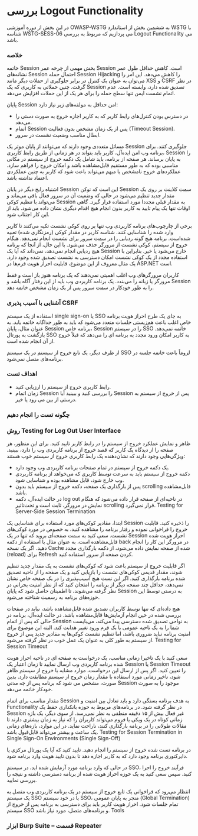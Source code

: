 # بررسی Logout Functionality

در این بخش از دوره آموزشی OWASP-WSTG به ششمین بخش از استاندارد WSTG با شناسه WSTG-SESS-06 می پردازیم که مربوط به بررسی Logout Functionality می باشد.

### خلاصه

خاتمه Session بخش مهمی از چرخه عمر Session است. کاهش حداقل طول عمر نشانه‌های Session احتمال حمله Session Hijacking را کاهش می‌دهد. این امر را می‌توان به عنوان یک کنترل در برابر جلوگیری از حملات دیگر مانند XSS و CSRF در نظر گرفت. چنین حملاتی به کاربری که یک Session تصدیق شده دارد، وابسته است. عدم اتمام نشست ایمن تنها سطح حمله را برای هر یک از این حملات افزایش می‌دهد.

پایان Session امن حداقل به مولفه‌های زیر نیاز دارد:

* در دسترس بودن کنترل‌های رابط کاربر که به کاربر اجازه خروج به صورت دستی را می‌دهد.
* اتمام Session پس از یک زمان مشخص بدون فعالیت (‏Timeout Session)‏.
* ابطال مناسب وضعیت نشست در سرور.

مسائل متعددی وجود دارند که می‌توانند از پایان موثر یک Session جلوگیری کنند. برای برنامه وب امن ایده‌آل، کاربر باید بتواند در هر زمانی از طریق رابط کاربری، Session را به پایان برساند. هر صفحه‌ از برنامه، باید شامل یک دکمه خروج از سیستم در مکانی مناسبی بوده که به طور مستقیم قابل‌مشاهده باشد و امکان خروج را فراهم سازد. عملکردهای خروج نامشخص یا مبهم می‌تواند باعث شود که کاربر به چنین عملکردی اعتماد نداشته باشد.

اشتباه رایج دیگر در پایان Session این است که توکن Session سمت کلاینت بر روی یک مقدار جدید تنظیم می‌شود در حالی که وضعیت آن در سرور فعال باقی می‌ماند و می‌تواند با تنظیم کوکی Session به مقدار قبلی مجددا مورد استفاده قرار گیرد. گاهی اوقات تنها یک پیام تایید به کاربر بدون انجام هیچ اقدام دیگری نشان داده می‌شود. باید از این کار اجتناب شود.

برخی از چارچوب‌های برنامه کاربردی وب تنها بر روی کوکی نشست تکیه می‌کنند تا کاربر وارد شده را شناسایی کنند. شناسه کاربر در مقدار کوکی (‏رمزنگاری شده)‏ تعبیه شده‌است. برنامه هیچ گونه ردیابی را در سمت سرور برای نشست انجام نمی‌دهد. هنگام خروج از سیستم، کوکی نشست از مرورگر حذف می‌شود. با این حال، از آنجا که برنامه هیچ ردیابی انجام نمی‌دهد، نمی‌داند که آیا یک Session خارج می‌شود یا خیر. بنابراین با استفاده مجدد از یک کوکی نشست امکان دسترسی به نشست تصدیق شده وجود دارد. یک مثال معروف از این موضوع، قابلیت احراز هویت فرم‌ها در ASP.NET است.

کاربران مرورگرهای وب اغلب اهمیتی نمی‌دهند که یک برنامه هنوز باز است و فقط مرورگر یا زبانه را می‌بندد. یک برنامه کاربردی وب باید از این رفتار آگاه باشد و Session را به طور خودکار در سمت سرور پس از یک زمان مشخص خاتمه دهد.

### آشنایی با آسیب پذیری CSRF

استفاده از یک سیستم single sign-on یا SSO به جای یک طرح احراز هویت برنامه خاص اغلب باعث هم‌زیستی جلسات متعدد می‌شود که باید به طور جداگانه خاتمه یابد. به عنوان مثال، پایان Session برنامه خاص، Session را در سیستم SSO خاتمه نمی‌دهد. بازگشت به پورتال SSO به کاربر امکان ورود مجدد به برنامه ای را می‌دهد که قبلاً خروج از آن انجام شده است.

از طرف دیگر، یک تابع خروج از سیستم در یک سیستم SSO لزوماً باعث خاتمه جلسه در برنامه‌های متصل نمی‌شود.

### اهداف تست

* رابط کاربری خروج از سیستم را ارزیابی کنید.
* زمان اتمام Session را بررسی کنید و ببینید آیا Session پس از خروج از سیستم به درستی از بین می رود یا خیر.

### چگونه تست را انجام دهیم
### روش Testing for Log Out User Interface

ظاهر و نمایش عملکرد خروج از سیستم را در رابط کاربر تایید کنید. برای این منظور، هر صفحه را از دیدگاه یک کاربر که قصد خروج از برنامه کاربردی وب را دارد، ببینید.
ویژگی‌هایی وجود دارند که نشان‌دهنده یک رابط کاربری خروج از سیستم خوب هستند:

* یک دکمه خروج از سیستم در تمام صفحات برنامه کاربردی وب وجود دارد.
* دکمه خروج از سیستم باید به سرعت توسط کاربری که می‌خواهد از برنامه کاربردی وب خارج شود، قابل مشاهده بوده و شناسایی شود.
* پس از بارگذاری یک صفحه، دکمه خروج از سیستم باید بدون scrolling قابل‌مشاهده باشد.
* در حالت ایده‌آل، دکمه log out در ناحیه‌ای از صفحه قرار داده می‌شود که هنگام نمایش در مرورگر، ثابت است و تحت‌تاثیر scrolling قرار نمی‌گیرد.
Testing for Server-Side Session Termination

ابتدا، مقادیر کوکی‌های مورد استفاده برای شناسایی یک Session را ذخیره کنید. قابلیت خروج را فراخوانی نموده و رفتار برنامه را مشاهده کنید، به خصوص در مورد کوکی‌های نشست. سعی کنید به سمت صفحه‌ای بروید که تنها در یک Session احراز هویت شده قابل‌مشاهده است، به عنوان مثال با استفاده از دکمه back در مرورگر این کار را انجام دهید. اگر یک نسخه Cache شده از صفحه نمایش داده می‌شود، از دکمه بارگذاری مجدد (reload) برای Refresh کردن صفحه از سرور استفاده کنید.

اگر قابلیت خروج از سیستم باعث شود که کوکی‌های نشست به یک مقدار جدید تنظیم شوند، مقدار قدیمی کوکی‌های نشست را بازیابی کنید و یک صفحه را از ناحیه تصدیق شده برنامه بارگذاری کنید. اگر این تست هیچ آسیب‌پذیری را در یک صفحه خاص نشان نمی‌دهد، حداقل چند صفحه دیگر از برنامه را امتحان کنید که از نظر امنیت بحرانی در نظر گرفته می‌شوند، تا اطمینان حاصل شود که پایان Session به درستی توسط این حوزه‌های برنامه به رسمیت شناخته می‌شود.

هیچ داده‌ای که تنها توسط کاربران تصدیق شده قابل‌مشاهده باشد، نباید در صفحات بررسی شده در حین انجام آزمایش‌ها قابل‌مشاهده باشد. در حالت ایده‌آل، برنامه در حالی که پس از اتمام Session به نواحی تصدیق شده دسترسی پیدا می‌کند، می‌بایست شما را به یک ناحیه عمومی یا یک فرم ورود تغییر هدایت کند. البته این موضوع برای امنیت برنامه نباید ضروری باشد، اما تنظیم نشست کوکی‌ها به مقادیر جدید پس از خروج از سیستم به طور کلی به عنوان یک عمل خوب در نظر گرفته می‌شود.
Testing for Session Timeout

سعی کنید با یک تاخیرا زمانی مناسب، یک درخواست به صفحه ای در ناحیه احراز هویت شده برنامه کاربردی وب ارسال نمایید تا زمان اعتبار یک Session یا Session Timeout را تعیین کنید. اگر پس از ارسال این درخواست، موارد مشابه با خروج از سیستم ظاهر شود، تاخیر زمانی مورد استفاده با مقدار زمان خروج از سیستم مطابقت دارد. بدین صورت، مشخص می شود که برنامه پس از چه مدتی Session موجود را به صورت خودکار خاتمه می‌دهد.

مقدار مناسب برای اتمام Session به هدف برنامه بستگی دارد و باید تعادل بین امنیت و Functionality در نظر گرفته شود. در برنامه‌های مربوط به حوزه بانکداری حفظ یک Session غیر فعال بیش از ۱۵ دقیقه منطقی به نظر نمی‌رسد. از سوی دیگر، یک بازه زمانی کوتاه در یک ویکی یا فروم می‌تواند کاربران را که نیاز به زمان بیشتری دارند تا مقالات طولانی را در برنامه بارگذاری کنند، ناراحت نماید. در این موارد، بازه‌های زمانی یک ساعت و بیشتر می‌تواند قابل‌قبول باشد.
Testing for Session Termination in Single Sign-On Environments (Single Sign-Off)

در برنامه تست شده خروج از سیستم را انجام دهید. تایید کنید که آیا یک پورتال مرکزی یا دایرکتوری برنامه وجود دارد که به کاربر اجازه دهد تا بدون تایید هویت وارد برنامه شود.

در حالی که وارد برنامه مورد آزمایش شده اید، در سیستم SSO، فرآیند خروج را اجرا کنید. سپس سعی کنید به یک حوزه احراز هویت شده از برنامه دسترسی داشته و نتیجه را بررسی نمایید.

انتظار می‌رود که فراخوانی یک تابع خروج از سیستم در یک برنامه کاربردی وب متصل به یک سیستم SSO یا در خود سیستم SSO، منجر به پایان عمومی (Global Termination) تمام جلسات شود. احراز هویت کاربر باید برای دسترسی به برنامه پس از خروج از سیستم SSO و برنامه‌های متصل، مورد نیاز باشد.
Tools

### ابزار Burp Suite – قسمت Repeater
